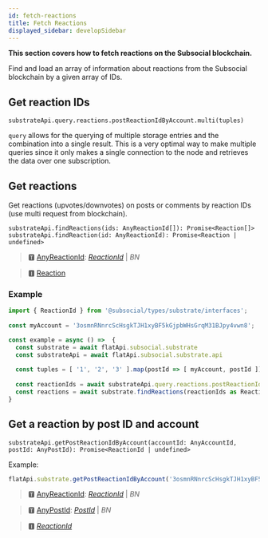 ```yaml
---
id: fetch-reactions
title: Fetch Reactions
displayed_sidebar: developSidebar
---
```

**This section covers how to fetch reactions on the Subsocial blockchain.**

Find and load an array of information about reactions from the Subsocial blockchain by a given array of IDs.

## Get reaction IDs

```
substrateApi.query.reactions.postReactionIdByAccount.multi(tuples)
```

`query` allows for the querying of multiple storage entries and the combination into a single result. 
This is a very optimal way to make multiple queries since it only makes a single connection to the node and retrieves the data over one subscription.

## Get reactions

Get reactions (upvotes/downvotes) on posts or comments by reaction IDs (use multi request from blockchain).

```
substrateApi.findReactions(ids: AnyReactionId[]): Promise<Reaction[]>
substrateApi.findReaction(id: AnyReactionId): Promise<Reaction | undefined>
```

> 🆃 [AnyReactionId](https://docs.subsocial.network/js-docs/js-sdk/modules.html#anyreactionid): [*ReactionId*](https://docs.subsocial.network/js-docs/js-sdk/interfaces/interfaces.reactionid.html) | *BN*

> 🅸 [Reaction](https://docs.subsocial.network/js-docs/js-sdk/interfaces/interfaces.reaction.html)


### Example

```typescript
import { ReactionId } from '@subsocial/types/substrate/interfaces';
  
const myAccount = '3osmnRNnrcScHsgkTJH1xyBF5kGjpbWHsGrqM31BJpy4vwn8';

const example = async () =>  {
  const substrate = await flatApi.subsocial.substrate
  const substrateApi = await flatApi.subsocial.substrate.api
  
  const tuples = [ '1', '2', '3' ].map(postId => [ myAccount, postId ])
  
  const reactionIds = await substrateApi.query.reactions.postReactionIdByAccount.multi(tuples)
  const reactions = await substrate.findReactions(reactionIds as ReactionId[])
}
```

## Get a reaction by post ID and account

```
substrateApi.getPostReactionIdByAccount(accountId: AnyAccountId, postId: AnyPostId): Promise<ReactionId | undefined>
```

Example: 

```typescript
flatApi.substrate.getPostReactionIdByAccount('3osmnRNnrcScHsgkTJH1xyBF5kGjpbWHsGrqM31BJpy4vwn8', '1')
```

> 🆃 [AnyReactionId](https://docs.subsocial.network/js-docs/js-sdk/modules.html#anyreactionid): [*ReactionId*](https://docs.subsocial.network/js-docs/js-sdk/interfaces/interfaces.reactionid.html) | *BN*

> 🆃 [AnyPostId](https://docs.subsocial.network/js-docs/js-sdk/modules.html#anypostid): [_PostId_](https://docs.subsocial.network/js-docs/js-sdk/interfaces/interfaces.postid.html) | _BN_

> 🅸 [*ReactionId*](https://docs.subsocial.network/js-docs/js-sdk/interfaces/interfaces.reactionid.html)
